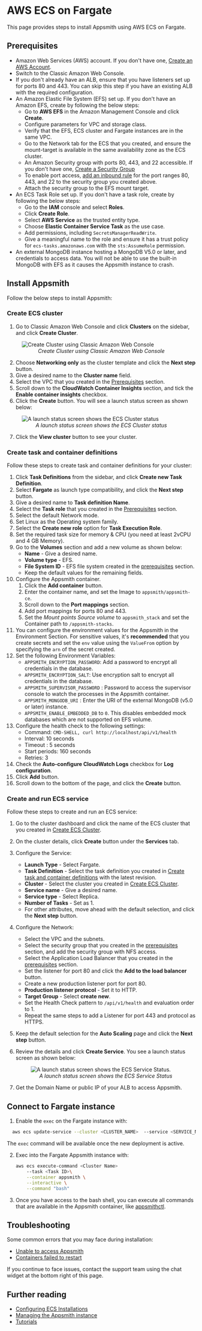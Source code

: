 # AWS ECS on Fargate

This page provides steps to install Appsmith using AWS ECS on Fargate.

## Prerequisites

* Amazon Web Services (AWS) account. If you don't have one, [Create an AWS Account](https://aws.amazon.com/premiumsupport/knowledge-center/create-and-activate-aws-account/).
* Switch to the Classic Amazon Web Console.
* If you don't already have an ALB, ensure that you have listeners set up for ports 80 and 443. You can skip this step if you have an existing ALB with the required configuration.
* An Amazon Elastic File System (EFS) set up. If you don't have an Amazon EFS, create by following the below steps:
    - Go to **AWS EFS** in the Amazon Management Console and click **Create**.
    - Configure parameters for VPC and storage class. 
    - Verify that the EFS, ECS cluster and Fargate instances are in the same VPC.
    - Go to the Network tab for the ECS that you created, and ensure the mount-target is available in the same availability zone as the ECS cluster.
    - An Amazon Security group with ports 80, 443, and 22 accessible. If you don't have one, [Create a Security Group](https://docs.aws.amazon.com/AWSEC2/latest/UserGuide/working-with-security-groups.html#creating-security-group)
    - To enable port access, [add an inbound rule](https://docs.aws.amazon.com/AWSEC2/latest/UserGuide/working-with-security-groups.html#adding-security-group-rule) for the port ranges 80, 443, and 22 to the security group you created above.
    - Attach the security group to the EFS mount target.
* An ECS Task Role set up. If you don't have a task role, create by following the below steps:
    - Go to the **IAM** console and select **Roles**.
    - Click **Create Role**.
    - Select **AWS Service** as the trusted entity type.
    - Choose **Elastic Container Service Task** as the use case.
    - Add permissions, including `SecretsManagerReadWrite`.
    - Give a meaningful name to the role and ensure it has a trust policy for `ecs-tasks.amazonaws.com` with the `sts:AssumeRole` permission.
* An external MongoDB instance hosting a MongoDB V5.0 or later, and credentials to access data. You will not be able to use the built-in MongoDB with EFS as it causes the Appsmith instance to crash.

## Install Appsmith
Follow the below steps to install Appsmith:

### Create ECS cluster

1. Go to Classic Amazon Web Console and click **Clusters** on the sidebar, and click **Create Cluster**.
  <figure>
    <img src="/img/aws-ecs-ec2-classic-web-console.png" style={{width: "100%", height: "auto"}} alt="Create Cluster using Classic Amazon Web Console" />
    <figcaption align="center"><i>Create Cluster using Classic Amazon Web Console</i></figcaption>
 </figure>

2. Choose **Networking only** as the cluster template and click the **Next step** button.
3. Give a desired name to the **Cluster name** field.
4. Select the VPC that you created in the [Prerequisites](#prerequisites) section.
5. Scroll down to the **CloudWatch Container Insights** section, and tick the **Enable container insights** checkbox.
6. Click the **Create** button. You will see a launch status screen as shown below:

 <figure>
    <img src="/img/aws_ecs_ec2_create_cluster_status.png" style={{width: "100%", height: "auto"}} alt="A launch status screen shows the ECS Cluster status" />
    <figcaption align="center"><i>A launch status screen shows the ECS Cluster status</i></figcaption>
 </figure>

7. Click the **View cluster** button to see your cluster.

### Create task and container definitions

Follow these steps to create task and container definitions for your cluster:

1. Click **Task Definitions** from the sidebar, and click **Create new Task Definition**.
2. Select **Fargate** as launch type compatibility, and click the **Next step** button.
3. Give a desired name to **Task definition Name**.
4. Select the **Task role** that you created in the [Prerequisites](#prerequisites) section.
5. Select the default Network mode.
6. Set Linux as the Operating system family.
7. Select the **Create new role** option for **Task Execution Role**.
8. Set the required task size for memory & CPU (you need at least 2vCPU and 4 GB Memory).
9. Go to the **Volumes** section and add a new volume as shown below:
    * **Name** - Give a desired name.
    * **Volume type** - EFS.
    * **File System ID** - EFS file system created in the [prerequisites](#prerequisites) section. 
    * Keep the default values for the remaining fields.
10. Configure the Appsmith container.
    1. Click the **Add container** button.
    2. Enter the container name, and set the Image to `appsmith/appsmith-ce`.
    3. Scroll down to the **Port mappings** section.
    4. Add port mappings for ports 80 and 443.
    4. Set the _Mount points Source volume_ to `appsmith_stack` and set the Container path to `/appsmith-stacks`.
11. You can configure the environment values for the Appsmith in the Environment Section. For sensitive values, it's **recommended** that you create secrets and set the `env` value using the `ValueFrom` option by specifying the `arn` of the secret created.
12. Set the following Environment Variables:
    - `APPSMITH_ENCRYPTION_PASSWORD`: Add a password to encrypt all credentials in the database.
    - `APPSMITH_ENCRYPTION_SALT`: Use encryption salt to encrypt all credentials in the database.
    - `APPSMITH_SUPERVISOR_PASSWORD` : Password to access the supervisor console to watch the processes in the Appsmith container.
    - `APPSMITH_MONGODB_URI` : Enter the URI of the external MongoDB (v5.0 or later) instance.
    - `APPSMITH_ENABLE_EMBEDDED_DB` to `0`. This disables embedded mock databases which are not supported on EFS volume.
13. Configure the health check to the following settings:
    - Command: `CMD-SHELL, curl http://localhost/api/v1/health`
    - Interval: 10 seconds
    - Timeout : 5 seconds
    - Start periods: 160 seconds
    - Retries: 3
14. Check the **Auto-configure CloudWatch Logs** checkbox for **Log configuration**.
15. Click **Add** button.
16. Scroll down to the bottom of the page, and click the **Create** button.

### Create and run ECS service

Follow these steps to create and run an ECS service:

1.  Go to the cluster dashboard and click the name of the ECS cluster that you created in [Create ECS Cluster](#create-ecs-cluster).
2. On the cluster details, click **Create** button under the **Services** tab.
3. Configure the Service:
    * **Launch Type** - Select Fargate.
    * **Task Definition** - Select the task definition you created in [Create task and container definitions](#create-task-and-container-definitions) with the latest revision.
    * **Cluster** - Select the cluster you created in [Create ECS Cluster](#create-ecs-cluster).
    * **Service name** - Give a desired name.
    * **Service type** - Select Replica.
    * **Number of Tasks** - Set as 1.
    * For other attributes, move ahead with the default selection, and click the **Next step** button.
4. Configure the Network:
    * Select the VPC and the subnets.
    * Select the security group that you created in the [prerequisites](#prerequisites) section, and add the security group with NFS access.
    * Select the Application Load Balancer that you created in the [prerequisites](#prerequisites) section.
    * Set the listener for port 80 and click the **Add to the load balancer** button.
    * Create a new production listener port for port 80.
    * **Production listener protocol** - Set it to HTTP.
    * **Target Group** - Select **create new**.
    * Set the Health Check pattern to `/api/v1/health` and evaluation order to 1.
    * Repeat the same steps to add a Listener for port 443 and protocol as HTTPS.
5. Keep the default selection for the **Auto Scaling** page and click the **Next step** button.
6. Review the details and click **Create Service**. You see a launch status screen as shown below:

    <figure>
    <img src="/img/aws_ecs_ec2_create_ecs_service_status.png" style={{width: "100%", height: "auto"}} alt="A launch status screen shows the ECS Service Status." />
    <figcaption align="center"><i>A launch status screen shows the ECS Service Status</i></figcaption>
    </figure>

7. Get the Domain Name or public IP of your ALB to access Appsmith.

## Connect to Fargate instance

1. Enable the `exec` on the Fargate instance with:

  ```bash
    aws ecs update-service --cluster <CLUSTER_NAME>  --service <SERVICE_NAME> --region <REGION> --enable-execute-command --force-new-deployment
  ``` 
The `exec` command will be available once the new deployment is active.

2. Exec into the Fargate Appsmith instance with:
    ```bash
    aws ecs execute-command <Cluster Name>
        --task <Task ID>\
        --container appsmith \
        --interactive \
        --command "bash"
    ```
3. Once you have access to the bash shell, you can execute all commands that are available in the Appsmith container, like [appsmithctl](/getting-started/setup/instance-management/appsmithctl).

## Troubleshooting

Some common errors that you may face during installation:

- [Unable to access Appsmith](/help-and-support/troubleshooting-guide/deployment-errors#unable-to-access-appsmith)
- [Containers failed to restart](/help-and-support/troubleshooting-guide/deployment-errors#containers-failed-to-start)

If you continue to face issues, contact the support team using the chat widget at the bottom right of this page.

## Further reading

* [Configuring ECS Installations](/getting-started/setup/instance-configuration#configure-ecs-installations)
* [Managing the Appsmith instance](/getting-started/setup/instance-management/)
* [Tutorials](/getting-started/tutorials/)

